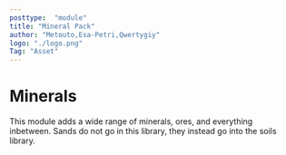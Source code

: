 ```yaml
---
posttype:  "module"  
title: "Mineral Pack"
author: "Metouto,Esa-Petri,Qwertygiy"
logo: "./logo.png"
Tag: "Asset"
---
```

# Minerals
This module adds a wide range of minerals, ores, and everything inbetween. Sands do not go in this library, they instead go into the soils library. 
